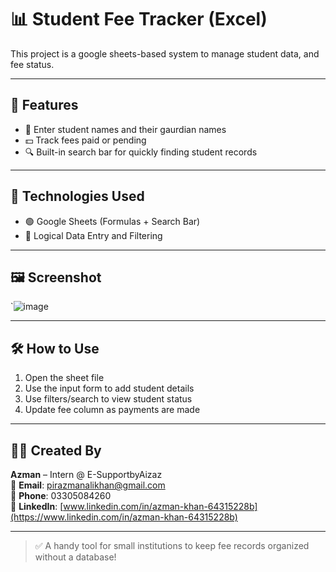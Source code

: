 # 📊 Student Fee Tracker (Excel)

This project is a google sheets-based system to manage student data, and fee status.

---

## 📁 Features
- 📌 Enter student names and their gaurdian names
- 💵 Track fees paid or pending
- 🔍 Built-in search bar for quickly finding student records

---

## 💼 Technologies Used
- 🟢 Google Sheets  (Formulas + Search Bar)
- 🧠 Logical Data Entry and Filtering

---

## 🖼️ Screenshot 
`![image](https://github.com/user-attachments/assets/035df50f-83b5-424b-a627-dfa7964aa5e4)


---

## 🛠️ How to Use
1. Open the sheet file
2. Use the input form to add student details
3. Use filters/search to view student status
4. Update fee column as payments are made

---

## 👨‍💻 Created By
**Azman** – Intern @ E-SupportbyAizaz  
📧 **Email**: pirazmanalikhan@gmail.com  
📱 **Phone**: 03305084260  
🔗 **LinkedIn**: [www.linkedin.com/in/azman-khan-64315228b](https://www.linkedin.com/in/azman-khan-64315228b)

---

> ✅ A handy tool for small institutions to keep fee records organized without a database!
